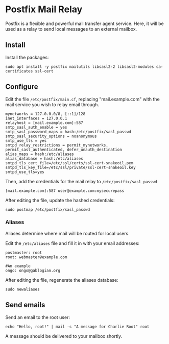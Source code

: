 # Postfix Mail Relay

Postfix is a flexible and powerful mail transfer agent service. Here, it will be used as a relay to send local messages to an external mailbox. 

## Install

Install the packages: 

    sudo apt install -y postfix mailutils libsasl2-2 libsasl2-modules ca-certificates ssl-cert

## Configure

Edit the file `/etc/postfix/main.cf`, replacing "mail.example.com" with the mail service you wish to relay email through. 

```
mynetworks = 127.0.0.0/8, [::1]/128
inet_interfaces = 127.0.0.1
relayhost = [mail.example.com]:587
smtp_sasl_auth_enable = yes
smtp_sasl_password_maps = hash:/etc/postfix/sasl_passwd
smtp_sasl_security_options = noanonymous
smtp_use_tls = yes
smtpd_relay_restrictions = permit_mynetworks, permit_sasl_authenticated, defer_unauth_destination
alias_maps = hash:/etc/aliases
alias_database = hash:/etc/aliases
smtpd_tls_cert_file=/etc/ssl/certs/ssl-cert-snakeoil.pem
smtpd_tls_key_file=/etc/ssl/private/ssl-cert-snakeoil.key
smtpd_use_tls=yes
```

Then, add the credentials for the mail relay to `/etc/postfix/sasl_passwd`

```
[mail.example.com]:587 user@example.com:mysecurepass
```

After editing the file, update the hashed credentials:

    sudo postmap /etc/postfix/sasl_passwd

### Aliases

Aliases determine where mail will be routed for local users. 

Edit the `/etc/aliases` file and fill it in with your email addresses: 

```
postmaster: root
root: webmaster@example.com

#An example
ongo: ongo@gablogian.org
```

After editing the file, regenerate the aliases database: 

    sudo newaliases

## Send emails

Send an email to the root user: 

    echo "Hello, root!" | mail -s "A message for Charlie Root" root

A message should be delivered to your mailbox shortly. 
